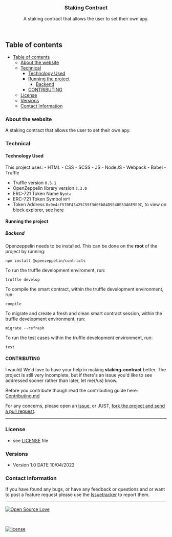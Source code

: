 <p align="center">
  <h3 align="center">Staking Contract</h3>

  <p align="center">
    A staking contract that allows the user to set their own apy.
    <br>
    </p>
</p>

<br>

## Table of contents

- [Table of contents](#table-of-contents)
  - [About the website](#about-the-website)
  - [Technical](#technical)
    - [Technology Used](#technology-used)
    - [Running the project](#running-the-project)
      - [Backend](#backend)
    - [CONTRIBUTING](#contributing)
  - [License](#license)
  - [Versions](#versions)
  - [Contact Information](#contact-information)

### About the website

A staking contract that allows the user to set their own apy.

### Technical

#### Technology Used

This project uses: - HTML - CSS - SCSS - JS - NodeJS - Webpack - Babel - Truffle
- Truffle version `0.5.1` 
- OpenZeppelin library version `2.3.0`
- ERC-721 Token Name `Nyota`
- ERC-721 Token Symbol `NYT`
- Token Address `0x9e4cf570F45425C59f3d0Eb84D9E48E53A6E9E9C`, to view on block explorer, see [here](https://rinkeby.etherscan.io/address/0x9e4cf570F45425C59f3d0Eb84D9E48E53A6E9E9C)


#### Running the project

##### Backend

Openzeppelin needs to be installed. This can be done on the **root** of the project by running:

```console
npm install @openzeppelin/contracts
```

To run the truffle development enviroment, run:

```console
truffle develop
```

To compile the smart contract, within the truffle development environment, run:

```console
compile
```

To migrate and create a fresh and clean smart contract session, within the truffle development environment, run:

```console
migrate --refresh
```

To run the test cases within the truffle development environment, run:

```console
test
```

#### CONTRIBUTING

I would/ We'd love to have your help in making **staking-contract** better. The project is still very incomplete, but if there's an issue you'd like to see addressed sooner rather than later, let me(/us) know.

Before you contribute though read the contributing guide here: [Contributing.md](https://github.com/peterokwara/staking-contract/blob/master/CONTRIBUTING.md)

For any concerns, please open an [issue](https://github.com/peterokwara/staking-contract/issues), or JUST, [fork the project and send a pull request](https://github.com/peterokwara/staking-contract/pulls).

<hr>

### License

- see [LICENSE](https://github.com/peterokwara/staking-contract/blob/master/LICENSE) file

### Versions

- Version 1.0 DATE 10/04/2022

### Contact Information

If you have found any bugs, or have any feedback or questions and or want to post a feature request please use the [Issuetracker](https://github.com/peterokwara/staking-contract/issues) to report them.

<hr>

[![Open Source Love](https://badges.frapsoft.com/os/v2/open-source-200x33.png?v=103)](#)

<br>

[![license](https://img.shields.io/github/license/mashape/apistatus.svg?style=for-the-badge)](https://github.com/peterokwara/staking-contract/blob/master/LICENSE)